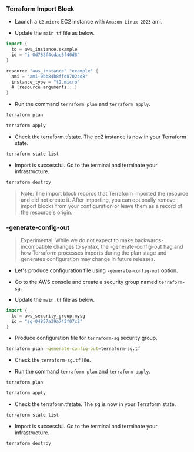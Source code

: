 ### Terraform Import Block

- Launch a `t2.micro` EC2 instance with `Amazon Linux 2023` ami.

- Update the `main.tf` file as below.

```go
import {
  to = aws_instance.example
  id = "i-0d783f4cdae5f40d8"
}

resource "aws_instance" "example" {
  ami = "ami-0bb84b8ffd87024d8"
  instance_type = "t2.micro"
  # (resource arguments...)
}
```

- Run the command `terraform plan` and `terraform apply`.

```bash
terraform plan

terraform apply
```

- Check the terraform.tfstate. The ec2 instance is now in your Terraform state.

```bash
terraform state list
```

- Import is successful. Go to the terminal and terminate your infrastructure.

```bash
terraform destroy
```

> Note: The import block records that Terraform imported the resource and did not create it. After importing, you can optionally remove import blocks from your configuration or leave them as a record of the resource's origin.

### -generate-config-out

> Experimental: While we do not expect to make backwards-incompatible changes to syntax, the -generate-config-out flag and how Terraform processes imports during the plan stage and generates configuration may change in future releases.

- Let's produce configuration file using `-generate-config-out` option.

- Go to the AWS console and create a security group named `terraform-sg`.

- Update the `main.tf` file as below.

```go
import {
  to = aws_security_group.mysg
  id = "sg-04857a39a743f07c2"
}
```

- Produce configuration file for `terraform-sg` security group.

```bash
terraform plan -generate-config-out=terraform-sg.tf
```

- Check the `terraform-sg.tf` file.

- Run the command `terraform plan` and `terraform apply`.

```bash
terraform plan

terraform apply
```

- Check the terraform.tfstate. The sg is now in your Terraform state.

```bash
terraform state list
```

- Import is successful. Go to the terminal and terminate your infrastructure.

```bash
terraform destroy
```

